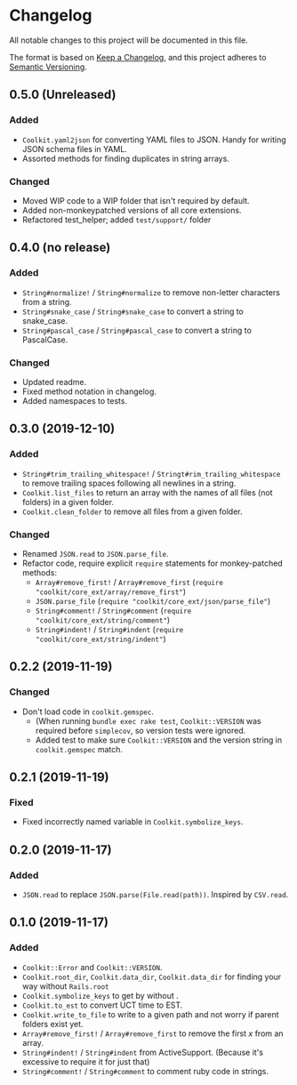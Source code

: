 # Changelog

All notable changes to this project will be documented in this file.

The format is based on [Keep a Changelog](https://keepachangelog.com/en/1.0.0/),
and this project adheres to [Semantic Versioning](https://semver.org/spec/v2.0.0.html).



## 0.5.0 (Unreleased)
### Added
- `Coolkit.yaml2json` for converting YAML files to JSON. Handy for writing JSON schema files in YAML.
- Assorted methods for finding duplicates in string arrays.
### Changed
- Moved WIP code to a WIP folder that isn't required by default.
- Added non-monkeypatched versions of all core extensions.
- Refactored test_helper; added `test/support/` folder



## 0.4.0 (no release)
### Added
- `String#normalize!` / `String#normalize` to remove non-letter characters from a string.
- `String#snake_case` / `String#snake_case` to convert a string to snake_case.
- `String#pascal_case` / `String#pascal_case` to convert a string to PascalCase.
### Changed
- Updated readme.
- Fixed method notation in changelog.
- Added namespaces to tests.



## 0.3.0 (2019-12-10)
### Added
- `String#trim_trailing_whitespace!` / `Stringt#rim_trailing_whitespace` to remove trailing spaces following all newlines in a string.
- `Coolkit.list_files` to return an array with the names of all files (not folders) in a given folder.
- `Coolkit.clean_folder` to remove all files from a given folder.
### Changed
- Renamed `JSON.read` to `JSON.parse_file`.
- Refactor code, require explicit `require` statements for monkey-patched methods:
    - `Array#remove_first!` / `Array#remove_first` (`require "coolkit/core_ext/array/remove_first"`)
    - `JSON.parse_file` (`require "coolkit/core_ext/json/parse_file"`)
    - `String#comment!` / `String#comment` (`require "coolkit/core_ext/string/comment"`)
    - `String#indent!` / `String#indent` (`require "coolkit/core_ext/string/indent"`)



## 0.2.2 (2019-11-19)
### Changed
- Don't load code in `coolkit.gemspec`.
    - (When running `bundle exec rake test`, `Coolkit::VERSION` was required before `simplecov`, so version tests were ignored.
    - Added test to make sure `Coolkit::VERSION` and the version string in `coolkit.gemspec` match.



## 0.2.1 (2019-11-19)
### Fixed
- Fixed incorrectly named variable in `Coolkit.symbolize_keys`.



## 0.2.0 (2019-11-17)
### Added
- `JSON.read` to replace `JSON.parse(File.read(path))`. Inspired by `CSV.read`.
 


## 0.1.0 (2019-11-17)
### Added
- `Coolkit::Error` and `Coolkit::VERSION`.
- `Coolkit.root_dir`, `Coolkit.data_dir`, `Coolkit.data_dir` for finding your way without `Rails.root`
- `Coolkit.symbolize_keys` to get by without .
- `Coolkit.to_est` to convert UCT time to EST.
- `Coolkit.write_to_file` to write to a given path and not worry if parent folders exist yet.
- `Array#remove_first!` / `Array#remove_first` to remove the first *x* from an array.
- `String#indent!` / `String#indent` from ActiveSupport. (Because it's excessive to require it for just that)
- `String#comment!` / `String#comment` to comment ruby code in strings.
